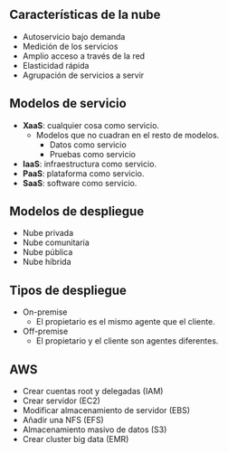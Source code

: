 ## Características de la nube
- Autoservicio bajo demanda
- Medición de los servicios
- Amplio acceso a través de la red
- Elasticidad rápida
- Agrupación de servicios a servir

## Modelos de servicio
- **XaaS**: cualquier cosa como servicio.
	- Modelos que no cuadran en el resto de modelos.
		- Datos como servicio
		- Pruebas como servicio
- **IaaS**: infraestructura como servicio.
- **PaaS**: plataforma como servicio.
- **SaaS**: software como servicio.

## Modelos de despliegue
- Nube privada
- Nube comunitaria
- Nube pública
- Nube híbrida


## Tipos de despliegue
- On-premise
	- El propietario es el mismo agente que el cliente.
- Off-premise
	- El propietario y el cliente son agentes diferentes.

## AWS
- Crear cuentas root y delegadas (IAM)
- Crear servidor (EC2)
- Modificar almacenamiento de servidor (EBS)
- Añadir una NFS (EFS)
- Almacenamiento masivo de datos (S3)
- Crear cluster big data (EMR)

